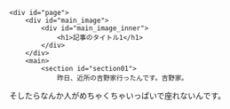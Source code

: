 
	<div id="page">
		<div id="main_image">
			<div id="main_image_inner">
				<h1>記事のタイトル1</h1>
			</div>
		</div>
		<main>
			<section id="section01">
				昨日、近所の吉野家行ったんです。吉野家。
そしたらなんか人がめちゃくちゃいっぱいで座れないんです。
		</main>
	</div>
  

<div class="uz-placement_code1_test uz-ny"></div>
<link rel="stylesheet" href="https://dev-speee-ad.akamaized.net/tag/placement_code1_test/css/outer-style.css">
<script async type="text/javascript" src="https://dev-speee-ad.akamaized.net/tag/placement_code1_test/js/outer-frame.min.js" charset="utf-8"></script>

